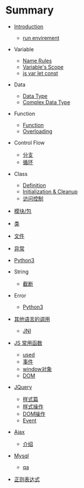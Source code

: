 # Summary

* [Introduction](README.md)
  * [run envirement](run-envirement.md)
* Variable
  * [Name Rules](variable/name-rules.md)
  * [Variable's Scope](variable/variable-scope.md)
  * [js var let const](variable/js's-var-and-let.md)
* Data
  * [Data Type](data/data-type.md)
  * [Complex Data Type](data/complex_data_type.md)
* Function
  * [Function](./function/Function.md)
  * [Overloading](./function/overloading.md)
* Control Flow
  * [分支](./ConditionalStatement.md)
  * [循环](./CycleTraversal.md)
* Class
  * [Definition](./class/definition.md)
  * [Initialization & Cleanup](./class/initialization_cleanup.md)
  * [访问控制](./class/access_control.md)
* [模块/包](./Module.md)


* [类](./Class.md)
* [文件](./File.md)
* [异常](./Exception.md)

* [Python3](./python3.md)
* String
  * [截断](./string/split.md)

* Error
    * [Python3](error/python.md)
* [其他语言的调用](qi-ta-yu-yan-de-diao-yong.md)
  * [JNI](qi-ta-yu-yan-de-diao-yong/jni.md)
* [JS 常用函数](js-chang-yong-han-shu.md)
  * [used](js-chang-yong-han-shu/used.md)
  * [事件](js-chang-yong-han-shu/shi-jian.md)
  * [window对象](js-chang-yong-han-shu/windowdui-xiang.md)
  * [DOM](js-chang-yong-han-shu/dom.md)
* [JQuery](jquery.md)
  * [样式篇](jquery/yang-shi-pian.md)
  * [样式操作](jquery/yang-shi-cao-zuo.md)
  * [DOM操作](jquery/domcao-zuo.md)
  * [Event](jquery/event.md)
* [Ajax](ajax.md)
  * [介绍](jie-shao.md)
* [Mysql](mysql.md)
  * [qa](qa.md)
* [正则表达式](zheng-ze-biao-da-shi.md)
